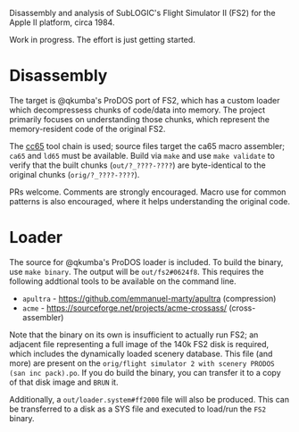 Disassembly and analysis of SubLOGIC's Flight Simulator II (FS2) for the Apple II platform, circa 1984.

Work in progress. The effort is just getting started.

# Disassembly

The target is @qkumba's ProDOS port of FS2, which has a custom loader which decompressess chunks of code/data into memory. The project primarily focuses on understanding those chunks, which represent the memory-resident code of the original FS2.

The [cc65](http://cc65.github.io/cc65/) tool chain is used; source files target the ca65 macro assembler; `ca65` and `ld65` must be available. Build via `make` and use `make validate` to verify that the built chunks (`out/?_????-????`) are byte-identical to the original chunks (`orig/?_????-????`).

PRs welcome. Comments are strongly encouraged. Macro use for common patterns is also encouraged, where it helps understanding the original code.

# Loader

The source for @qkumba's ProDOS loader is included. To build the binary, use `make binary`. The output will be `out/fs2#0624f8`. This requires the following addtional tools to be available on the command line.

* `apultra` - https://github.com/emmanuel-marty/apultra (compression)
* `acme` - https://sourceforge.net/projects/acme-crossass/ (cross-assembler)

Note that the binary on its own is insufficient to actually run FS2; an adjacent file representing a full image of the 140k FS2 disk is required, which includes the dynamically loaded scenery database. This file (and more) are present on the `orig/flight simulator 2 with scenery PRODOS (san inc pack).po`. If you do build the binary, you can transfer it to a copy of that disk image and `BRUN` it.

Additionally, a `out/loader.system#ff2000` file will also be produced. This can be transferred to a disk as a SYS file and executed to load/run the `FS2` binary.
